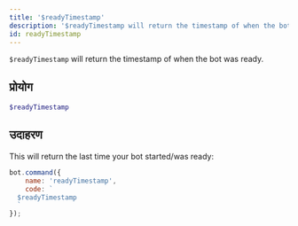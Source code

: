 ```yaml
---
title: '$readyTimestamp'
description: '$readyTimestamp will return the timestamp of when the bot was ready.'
id: readyTimestamp
---
```


`$readyTimestamp` will return the timestamp of when the bot was ready.

## प्रोयोग

```php
$readyTimestamp
```

## उदाहरण

This will return the last time your bot started/was ready:

```javascript
bot.command({
    name: 'readyTimestamp',
    code: `
  $readyTimestamp
  `
});
```

